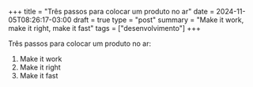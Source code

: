 +++
title = "Três passos para colocar um produto no ar"
date = 2024-11-05T08:26:17-03:00
draft = true
type = "post"
summary = "Make it work, make it right, make it fast"
tags = ["desenvolvimento"]
+++

Três passos para colocar um produto no ar:

1. Make it work
2. Make it right
3. Make it fast
